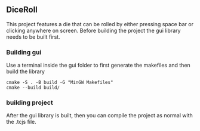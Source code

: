 ## DiceRoll
This project features a die that can be rolled by either pressing space bar or clicking anywhere on screen. Before building the project the gui library needs to be built first.
### Building gui
Use a terminal inside the gui folder to first generate the makefiles and then build the library
```
cmake -S . -B build -G "MinGW Makefiles"
cmake --build build/
```
### building project
After the gui library is built, then you can compile the project as normal with the .tcjs file.